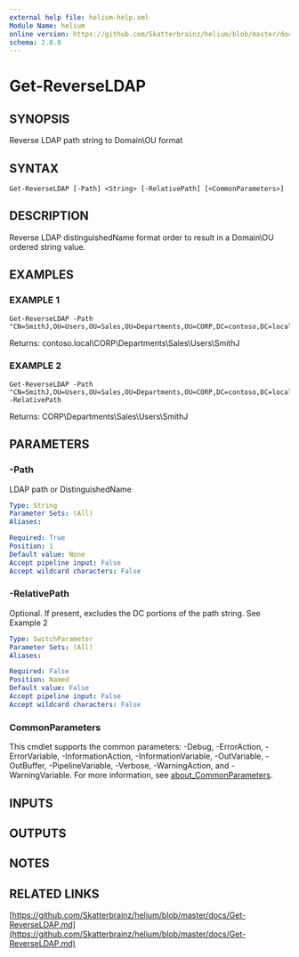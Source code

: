 ```yaml
---
external help file: helium-help.xml
Module Name: helium
online version: https://github.com/Skatterbrainz/helium/blob/master/docs/Get-ReverseLDAP.md
schema: 2.0.0
---
```


# Get-ReverseLDAP

## SYNOPSIS
Reverse LDAP path string to Domain\OU format

## SYNTAX

```
Get-ReverseLDAP [-Path] <String> [-RelativePath] [<CommonParameters>]
```

## DESCRIPTION
Reverse LDAP distinguishedName format order to result in a Domain\OU ordered
string value.

## EXAMPLES

### EXAMPLE 1
```
Get-ReverseLDAP -Path "CN=SmithJ,OU=Users,OU=Sales,OU=Departments,OU=CORP,DC=contoso,DC=local"
```

Returns: contoso.local\CORP\Departments\Sales\Users\SmithJ

### EXAMPLE 2
```
Get-ReverseLDAP -Path "CN=SmithJ,OU=Users,OU=Sales,OU=Departments,OU=CORP,DC=contoso,DC=local" -RelativePath
```

Returns: CORP\Departments\Sales\Users\SmithJ

## PARAMETERS

### -Path
LDAP path or DistinguishedName

```yaml
Type: String
Parameter Sets: (All)
Aliases:

Required: True
Position: 1
Default value: None
Accept pipeline input: False
Accept wildcard characters: False
```

### -RelativePath
Optional.
If present, excludes the DC portions of the path string.
See Example 2

```yaml
Type: SwitchParameter
Parameter Sets: (All)
Aliases:

Required: False
Position: Named
Default value: False
Accept pipeline input: False
Accept wildcard characters: False
```

### CommonParameters
This cmdlet supports the common parameters: -Debug, -ErrorAction, -ErrorVariable, -InformationAction, -InformationVariable, -OutVariable, -OutBuffer, -PipelineVariable, -Verbose, -WarningAction, and -WarningVariable. For more information, see [about_CommonParameters](http://go.microsoft.com/fwlink/?LinkID=113216).

## INPUTS

## OUTPUTS

## NOTES

## RELATED LINKS

[https://github.com/Skatterbrainz/helium/blob/master/docs/Get-ReverseLDAP.md](https://github.com/Skatterbrainz/helium/blob/master/docs/Get-ReverseLDAP.md)

